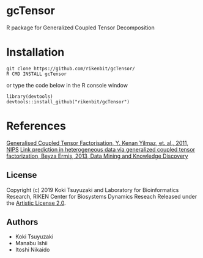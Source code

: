 # gcTensor
R package for Generalized Coupled Tensor Decomposition

Installation
======
~~~~
git clone https://github.com/rikenbit/gcTensor/
R CMD INSTALL gcTensor
~~~~
or type the code below in the R console window
~~~~
library(devtools)
devtools::install_github("rikenbit/gcTensor")
~~~~

References
======
[Generalised Coupled Tensor Factorisation, Y. Kenan Yilmaz, et. al., 2011, NIPS](http://citeseerx.ist.psu.edu/viewdoc/download?doi=10.1.1.230.6391&rep=rep1&type=pdf)
[Link prediction in heterogeneous data via generalized coupled tensor factorization, Beyza Ermiş, 2013, Data Mining and Knowledge Discovery](https://link.springer.com/article/10.1007/s10618-013-0341-y)

## License
Copyright (c) 2019 Koki Tsuyuzaki and Laboratory for Bioinformatics Research, RIKEN Center for Biosystems Dynamics Reseach
Released under the [Artistic License 2.0](http://www.perlfoundation.org/artistic_license_2_0).

## Authors
- Koki Tsuyuzaki
- Manabu Ishii
- Itoshi Nikaido
